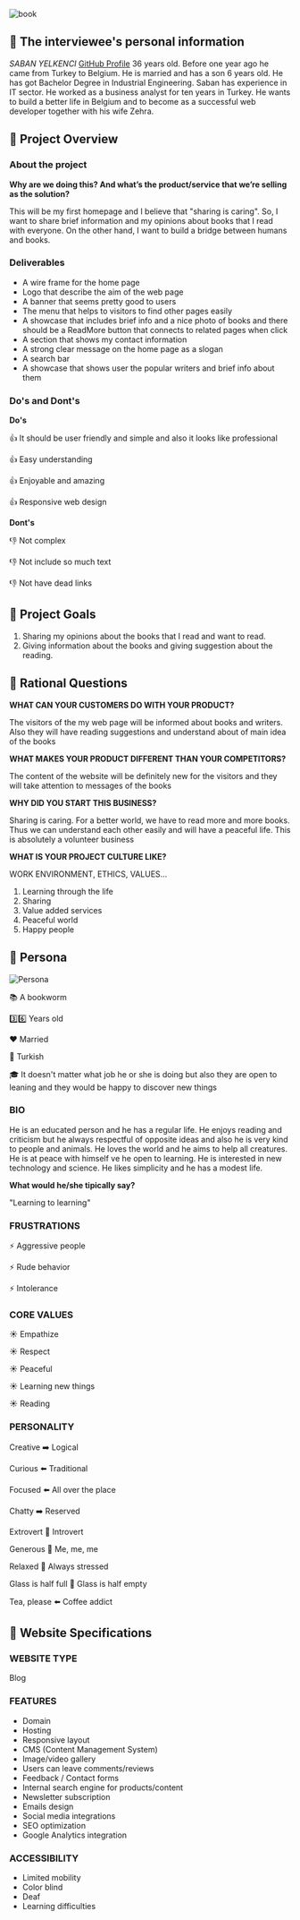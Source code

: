 ![book](https://encrypted-tbn0.gstatic.com/images?q=tbn:ANd9GcTQz3BPeknf1LxqOqoB4Zo_J7vxxpEK6VQMSLww4z1YixQcev9Gtj8nH7QfBz4&usqp=CAc)

## :memo: The interviewee's personal information

_SABAN YELKENCI_ [GitHub Profile](https://github.com/sabanyelkenci) 36 years old. Before one year ago he came from Turkey to Belgium. He is married and has a son 6 years old. He has got Bachelor Degree in Industrial Engineering. Saban has experience in IT sector. He worked as a business analyst for ten years in Turkey. He wants to build a better life in Belgium and to become as a successful web developer together with his wife Zehra.

## :memo: Project Overview

### About the project

**Why are we doing this? And what’s the product/service that we’re selling as the solution?**

This will be my first homepage and I believe that "sharing is caring". So, I want to share brief information and my opinions about books that I read with everyone. On the other hand, I want to build a bridge between humans and books.

### Deliverables

- A wire frame for the home page
- Logo that describe the aim of the web page
- A banner that seems pretty good to users
- The menu that helps to visitors to find other pages easily
- A showcase that includes brief info and a nice photo of books and there should be a ReadMore button that connects to related pages when click
- A section that shows my contact information
- A strong clear message on the home page as a slogan
- A search bar
- A showcase that shows user the popular writers and brief info about them

### Do's and Dont's

**Do's**

:+1: It should be user friendly and simple and also it looks like professional

:+1: Easy understanding

:+1: Enjoyable and amazing

:+1: Responsive web design

**Dont's**

:thumbsdown: Not complex

:thumbsdown: Not include so much text

:thumbsdown: Not have dead links

## :memo: Project Goals

1. Sharing my opinions about the books that I read and want to read.
2. Giving information about the books and giving suggestion about the reading.

## :memo: Rational Questions

**WHAT CAN YOUR CUSTOMERS DO WITH YOUR PRODUCT?**

The visitors of the my web page will be informed about books and writers. Also they will have reading suggestions and understand about of main idea of the books

**WHAT MAKES YOUR PRODUCT DIFFERENT THAN YOUR COMPETITORS?**

The content of the website will be definitely new for the visitors and they will take attention to messages of the books

**WHY DID YOU START THIS BUSINESS?**

Sharing is caring. For a better world, we have to read more and more books. Thus we can understand each other easily and will have a peaceful life. This is absolutely a volunteer business

**WHAT IS YOUR PROJECT CULTURE LIKE?**

WORK ENVIRONMENT, ETHICS, VALUES…

1. Learning through the life
2. Sharing
3. Value added services
4. Peaceful world
5. Happy people

## :memo: Persona

![Persona](https://www.holabrief.com/assets/briefingtool/image/persona/photo-1519262113844-152510a1d98a.jpg)

:books: A bookworm

:three::six: Years old

:heart: Married

:round_pushpin: Turkish

:mortar_board: It doesn't matter what job he or she is doing but also they are open to leaning and they would be happy to discover new things

### BIO

He is an educated person and he has a regular life. He enjoys reading and criticism but he always respectful of opposite ideas and also he is very kind to people and animals. He loves the world and he aims to help all creatures. He is at peace with himself ve he open to learning.
He is interested in new technology and science. He likes simplicity and he has a modest life.

**What would he/she tipically say?**

"Learning to learning"

### FRUSTRATIONS

:zap: Aggressive people

:zap: Rude behavior

:zap: Intolerance

### CORE VALUES

:sunny: Empathize

:sunny: Respect

:sunny: Peaceful

:sunny: Learning new things

:sunny: Reading

### PERSONALITY

Creative :arrow_right: Logical

Curious :arrow_left: Traditional

Focused :arrow_left: All over the place

Chatty :arrow_right: Reserved

Extrovert :arrows_counterclockwise: Introvert

Generous :arrows_counterclockwise: Me, me, me

Relaxed :arrows_counterclockwise: Always stressed

Glass is half full :arrows_counterclockwise: Glass is half empty

Tea, please :arrow_left: Coffee addict

## :memo: Website Specifications

### WEBSITE TYPE

Blog

### FEATURES

- Domain
- Hosting
- Responsive layout
- CMS (Content Management System)
- Image/video gallery
- Users can leave comments/reviews
- Feedback / Contact forms
- Internal search engine for products/content
- Newsletter subscription
- Emails design
- Social media integrations
- SEO optimization
- Google Analytics integration

### ACCESSIBILITY

- Limited mobility
- Color blind
- Deaf
- Learning difficulties

